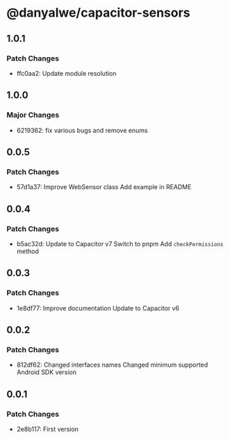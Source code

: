 # @danyalwe/capacitor-sensors

## 1.0.1

### Patch Changes

- ffc0aa2: Update module resolution

## 1.0.0

### Major Changes

- 6219362: fix various bugs and remove enums

## 0.0.5

### Patch Changes

- 57d1a37: Improve WebSensor class
  Add example in README

## 0.0.4

### Patch Changes

- b5ac32d: Update to Capacitor v7
  Switch to pnpm
  Add `checkPermissions` method

## 0.0.3

### Patch Changes

- 1e8df77: Improve documentation
  Update to Capacitor v6

## 0.0.2

### Patch Changes

- 812df62: Changed interfaces names
  Changed minimum supported Android SDK version

## 0.0.1

### Patch Changes

- 2e8b117: First version
